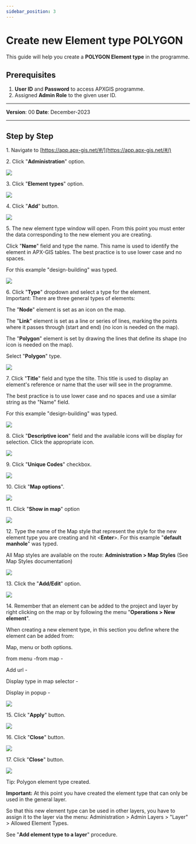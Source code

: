 ```yaml
---
sidebar_position: 3
---
```


# Create new Element type POLYGON

This guide will help you create a **POLYGON Element type** in the programme.

## **Prerequisites**
1.	**User ID** and **Password** to access APXGIS programme.
2.	Assigned **Admin Role** to the given user ID.


------------

**Version**: 00
**Date**: December-2023

------------
## **Step by Step**


1\. Navigate to [https://app.apx-gis.net/#/](https://app.apx-gis.net/#/)


2\. Click "**Administration**" option.

![](https://ajeuwbhvhr.cloudimg.io/colony-recorder.s3.amazonaws.com/files/2024-01-04/d0081c37-05e1-4284-a8f3-37411030ae5b/ascreenshot.jpeg?tl_px=0,0&br_px=1146,640&force_format=png&width=1120.0&wat=1&wat_opacity=1&wat_gravity=northwest&wat_url=https://colony-recorder.s3.amazonaws.com/images/watermarks/14B8A6_standard.png&wat_pad=89,42)


3\. Click "**Element types**" option.

![](https://ajeuwbhvhr.cloudimg.io/colony-recorder.s3.amazonaws.com/files/2024-01-04/f6fa06d8-627d-425e-8b91-7c4116c42954/ascreenshot.jpeg?tl_px=0,0&br_px=1146,640&force_format=png&width=1120.0&wat=1&wat_opacity=1&wat_gravity=northwest&wat_url=https://colony-recorder.s3.amazonaws.com/images/watermarks/14B8A6_standard.png&wat_pad=55,270)


4\. Click "**Add**" button.

![](https://ajeuwbhvhr.cloudimg.io/colony-recorder.s3.amazonaws.com/files/2024-01-04/78d31c5a-6d89-458b-8355-1c5cf4a80c6b/ascreenshot.jpeg?tl_px=0,246&br_px=1146,887&force_format=png&width=1120.0&wat=1&wat_opacity=1&wat_gravity=northwest&wat_url=https://colony-recorder.s3.amazonaws.com/images/watermarks/14B8A6_standard.png&wat_pad=236,567)


5\. The new element type window will open. From this point you must enter the data corresponding to the new element you are creating.

 Click "**Name**" field and type the name. This name is used to identify the element in APX-GIS tables. The best practice is to use lower case and no spaces.

 For this example "design-building" was typed.

![](https://ajeuwbhvhr.cloudimg.io/colony-recorder.s3.amazonaws.com/files/2024-01-04/b1a58ecb-1bbe-4870-a911-2be637ba3d5a/user_cropped_screenshot.jpeg?tl_px=0,0&br_px=825,461&force_format=png&width=826&wat_scale=73&wat=1&wat_opacity=1&wat_gravity=northwest&wat_url=https://colony-recorder.s3.amazonaws.com/images/watermarks/14B8A6_standard.png&wat_pad=121,31)


6\. Click "**Type**" dropdown and select a type for the element.\
 Important: There are three general types of elements:

The "**Node**" element is set as an icon on the map.

The "**Link**" element is set as a line or series of lines, marking the points where it passes through (start and end) (no icon is needed on the map).

The "**Polygon**" element is set by drawing the lines that define its shape (no icon is needed on the map).

Select "**Polygon**" type.

![](https://ajeuwbhvhr.cloudimg.io/colony-recorder.s3.amazonaws.com/files/2024-01-04/f35aafad-cdcb-41fd-a382-4bc6459fc0dd/user_cropped_screenshot.jpeg?tl_px=0,0&br_px=982,549&force_format=png&width=983&wat_scale=87&wat=1&wat_opacity=1&wat_gravity=northwest&wat_url=https://colony-recorder.s3.amazonaws.com/images/watermarks/14B8A6_standard.png&wat_pad=124,80)


7\. Click "**Title**" field and type the tilte. This title is used to display an element's reference or name that the user will see in the programme. 

The best practice is to use lower case and no spaces and use a similar string as the "Name" field.

For this example "design-building" was typed.

![](https://ajeuwbhvhr.cloudimg.io/colony-recorder.s3.amazonaws.com/files/2024-01-04/2206923a-0ea3-44ef-b577-412400f53c9f/user_cropped_screenshot.jpeg?tl_px=0,0&br_px=1239,888&force_format=png&width=1120.0&wat=1&wat_opacity=1&wat_gravity=northwest&wat_url=https://colony-recorder.s3.amazonaws.com/images/watermarks/14B8A6_standard.png&wat_pad=88,108)


8\. Click "**Descriptive icon**" field and the available icons will be display for selection. Click the appropriate icon.

![](https://ajeuwbhvhr.cloudimg.io/colony-recorder.s3.amazonaws.com/files/2024-01-04/30950cf5-3ec5-45e2-9a13-ca147da63f59/user_cropped_screenshot.jpeg?tl_px=0,0&br_px=825,461&force_format=png&width=826&wat_scale=73&wat=1&wat_opacity=1&wat_gravity=northwest&wat_url=https://colony-recorder.s3.amazonaws.com/images/watermarks/14B8A6_standard.png&wat_pad=128,184)


9\. Click "**Unique Codes**" checkbox.

![](https://ajeuwbhvhr.cloudimg.io/colony-recorder.s3.amazonaws.com/files/2024-01-04/dc256658-3520-40bf-93a9-d40ec6a46520/ascreenshot.jpeg?tl_px=0,57&br_px=825,518&force_format=png&width=826&wat_scale=73&wat=1&wat_opacity=1&wat_gravity=northwest&wat_url=https://colony-recorder.s3.amazonaws.com/images/watermarks/14B8A6_standard.png&wat_pad=3,204)


10\. Click "**Map options**".

![](https://ajeuwbhvhr.cloudimg.io/colony-recorder.s3.amazonaws.com/files/2024-01-04/9ecbcf64-ae78-4f22-b76b-acdf06ad4570/ascreenshot.jpeg?tl_px=0,171&br_px=825,632&force_format=png&width=826&wat_scale=73&wat=1&wat_opacity=1&wat_gravity=northwest&wat_url=https://colony-recorder.s3.amazonaws.com/images/watermarks/14B8A6_standard.png&wat_pad=16,204)


11\. Click "**Show in map**" option

![](https://ajeuwbhvhr.cloudimg.io/colony-recorder.s3.amazonaws.com/files/2024-01-04/e6514579-cd13-4e40-90bb-6de2abc24b92/ascreenshot.jpeg?tl_px=0,217&br_px=825,678&force_format=png&width=826&wat_scale=73&wat=1&wat_opacity=1&wat_gravity=northwest&wat_url=https://colony-recorder.s3.amazonaws.com/images/watermarks/14B8A6_standard.png&wat_pad=73,204)


12\. Type the name of the Map style that represent the style for the new element type you are creating and hit &lt;**Enter**&gt;. For this example "**default manhole**" was typed.

All Map styles are available on the route: **Administration &gt; Map Styles** (See Map Styles documentation)

![](https://ajeuwbhvhr.cloudimg.io/colony-recorder.s3.amazonaws.com/files/2024-01-04/a63754d6-9b2e-43d1-b8e2-5e52d447e29a/user_cropped_screenshot.jpeg?tl_px=0,288&br_px=825,749&force_format=png&width=826&wat_scale=73&wat=1&wat_opacity=1&wat_gravity=northwest&wat_url=https://colony-recorder.s3.amazonaws.com/images/watermarks/14B8A6_standard.png&wat_pad=127,204)


13\. Click the "**Add/Edit**" option.

![](https://ajeuwbhvhr.cloudimg.io/colony-recorder.s3.amazonaws.com/files/2024-01-04/9fbeff2e-f902-488b-a98f-a798bbf69e2d/user_cropped_screenshot.jpeg?tl_px=0,207&br_px=825,668&force_format=png&width=826&wat_scale=73&wat=1&wat_opacity=1&wat_gravity=northwest&wat_url=https://colony-recorder.s3.amazonaws.com/images/watermarks/14B8A6_standard.png&wat_pad=12,204)


14\. Remember that an element can be added to the project and layer by right clicking on the map or by following the menu "**Operations &gt; New element**".

When creating a new element type, in this section you define where the element can be added from:

Map, menu or both options.

from menu -from map -

Add url -

Display type in map selector -

Display in popup -

![](https://ajeuwbhvhr.cloudimg.io/colony-recorder.s3.amazonaws.com/files/2024-01-04/93ff6722-8ae8-4ce5-a762-2b9652a28de3/ascreenshot.jpeg?tl_px=0,203&br_px=825,664&force_format=png&width=826&wat_scale=73&wat=1&wat_opacity=1&wat_gravity=northwest&wat_url=https://colony-recorder.s3.amazonaws.com/images/watermarks/14B8A6_standard.png&wat_pad=13,204)


15\. Click "**Apply**" button.

![](https://ajeuwbhvhr.cloudimg.io/colony-recorder.s3.amazonaws.com/files/2024-01-04/f1056da4-8ca5-4262-97e6-bf796f18dcb4/ascreenshot.jpeg?tl_px=0,246&br_px=1146,887&force_format=png&width=1120.0&wat=1&wat_opacity=1&wat_gravity=northwest&wat_url=https://colony-recorder.s3.amazonaws.com/images/watermarks/14B8A6_standard.png&wat_pad=260,566)


16\. Click "**Close**" button.

![](https://ajeuwbhvhr.cloudimg.io/colony-recorder.s3.amazonaws.com/files/2024-01-04/92404e52-db34-4954-a6ae-0ef1c0989ca3/ascreenshot.jpeg?tl_px=611,0&br_px=1758,640&force_format=png&width=1120.0&wat=1&wat_opacity=1&wat_gravity=northwest&wat_url=https://colony-recorder.s3.amazonaws.com/images/watermarks/14B8A6_standard.png&wat_pad=524,213)


17\. Click "**Close**" button.

![](https://ajeuwbhvhr.cloudimg.io/colony-recorder.s3.amazonaws.com/files/2024-01-04/872810d2-aed5-4ff6-87b8-ce06f743d25f/user_cropped_screenshot.jpeg?tl_px=0,425&br_px=825,887&force_format=png&width=826&wat_scale=73&wat=1&wat_opacity=1&wat_gravity=northwest&wat_url=https://colony-recorder.s3.amazonaws.com/images/watermarks/14B8A6_standard.png&wat_pad=309,408)


Tip: Polygon element type created.

**Important:** At this point you have created the element type that can only be used in the general layer.

So that this new element type can be used in other layers, you have to assign it to the layer via the menu: Administration &gt; Admin Layers &gt; "Layer" &gt; Allowed Element Types.

See "**Add element type to a layer**" procedure.


